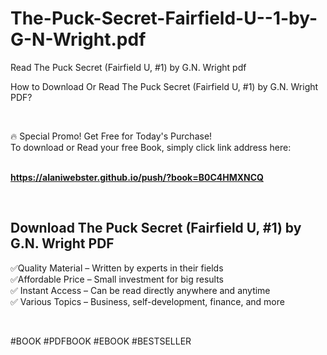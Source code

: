 # The-Puck-Secret-Fairfield-U--1-by-G-N-Wright.pdf
Read The Puck Secret (Fairfield U, #1) by G.N. Wright pdf
<p>How to Download Or Read The Puck Secret (Fairfield U, #1) by G.N. Wright PDF?</p>
<p>&nbsp;</p>
<p>&#128293;  Special Promo! Get Free for Today's Purchase!<br />To download or Read your free Book, simply click link address here:&nbsp;<br />&nbsp;</p>
<p><a href="https://alaniwebster.github.io/push/?book=B0C4HMXNCQ"><strong>https://alaniwebster.github.io/push/?book=B0C4HMXNCQ</strong></a></p>
<p>&nbsp;</p>
<h2>Download The Puck Secret (Fairfield U, #1) by G.N. Wright PDF</h2>
<p>&#x2705;Quality Material &ndash; Written by experts in their fields<br />&#x2705;Affordable Price &ndash; Small investment for big results<br />&#x2705; Instant Access &ndash; Can be read directly anywhere and anytime<br />&#x2705; Various Topics &ndash; Business, self-development, finance, and more</p>
<p>&nbsp;</p>
<p>#BOOK #PDFBOOK #EBOOK #BESTSELLER</p>
